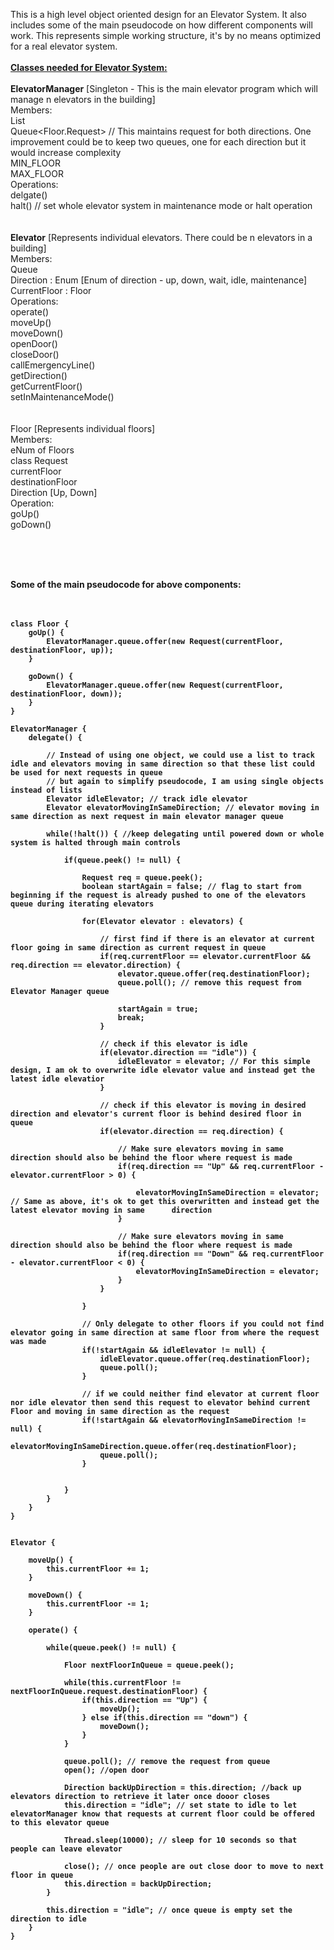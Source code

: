 This is a high level object oriented design for an Elevator System. It also includes some of the main pseudocode on how different components will work. This represents simple working structure, it's by no means optimized for a real elevator system.
<br><br>
<b><u>Classes needed for Elevator System:</u></b>
<br><br>
<b>ElevatorManager</b> [Singleton - This is the main elevator program which will manage n elevators in the building]<br>
	Members:<br>
		List<Elevator><br>
		Queue<Floor.Request> // This maintains request for both directions. One improvement could be to keep two queues, one for each direction but it would increase complexity<br>
		MIN_FLOOR<br>
		MAX_FLOOR<br>
	Operations:<br>
		delgate()<br>
		halt() // set whole elevator system in maintenance mode or halt operation<br>
<br><br>
<b>Elevator</b> [Represents individual elevators. There could be n elevators in a building]<br>
	Members:<br>
		Queue<Floor><br>
		Direction : Enum [Enum of direction - up, down, wait, idle, maintenance]<br>
		CurrentFloor : Floor<br>
	Operations:<br>
		operate()<br>
		moveUp()<br>
		moveDown()<br>
		openDoor()<br>
		closeDoor()<br>
		callEmergencyLine()<br>
		getDirection()<br>
		getCurrentFloor()<br>
		setInMaintenanceMode()<br>
<br><br>
Floor [Represents individual floors]<br>
	Members:<br>
		eNum of Floors<br>
		class Request<br>
			currentFloor<br>
			destinationFloor<br>
			Direction [Up, Down]<br>
	Operation:<br>
		goUp()<br>
		goDown()<br>

<br><br><br>

<b>Some of the main pseudocode for above components:</br><br><br>

```
class Floor {
	goUp() {
		ElevatorManager.queue.offer(new Request(currentFloor, destinationFloor, up));
	}	

	goDown() {
		ElevatorManager.queue.offer(new Request(currentFloor, destinationFloor, down));
	}
}

ElevatorManager {
	delegate() {

		// Instead of using one object, we could use a list to track idle and elevators moving in same direction so that these list could be used for next requests in queue
		// but again to simplify pseudocode, I am using single objects instead of lists
		Elevator idleElevator; // track idle elevator
		Elevator elevatorMovingInSameDirection; // elevator moving in same direction as next request in main elevator manager queue 

		while(!halt()) { //keep delegating until powered down or whole system is halted through main controls

			if(queue.peek() != null) {

				Request req = queue.peek();
				boolean startAgain = false; // flag to start from beginning if the request is already pushed to one of the elevators queue during iterating elevators

				for(Elevator elevator : elevators) {

					// first find if there is an elevator at current floor going in same direction as current request in queue
					if(req.currentFloor == elevator.currentFloor && req.direction == elevator.direction) {
						elevator.queue.offer(req.destinationFloor);
						queue.poll(); // remove this request from Elevator Manager queue
						
						startAgain = true;
						break;
					}

					// check if this elevator is idle
					if(elevator.direction == "idle")) {
						idleElevator = elevator; // For this simple design, I am ok to overwrite idle elevator value and instead get the latest idle elevatior
					}

					// check if this elevator is moving in desired direction and elevator's current floor is behind desired floor in queue
					if(elevator.direction == req.direction) {

						// Make sure elevators moving in same direction should also be behind the floor where request is made
						if(req.direction == "Up" && req.currentFloor - elevator.currentFloor > 0) {
							
							elevatorMovingInSameDirection = elevator; // Same as above, it's ok to get this overwritten and instead get the latest elevator moving in same 		direction
						}

						// Make sure elevators moving in same direction should also be behind the floor where request is made
						if(req.direction == "Down" && req.currentFloor - elevator.currentFloor < 0) {
							elevatorMovingInSameDirection = elevator;
						}
					}

				}

				// Only delegate to other floors if you could not find elevator going in same direction at same floor from where the request was made
				if(!startAgain && idleElevator != null) {
					idleElevator.queue.offer(req.destinationFloor);
					queue.poll();
				}
				
				// if we could neither find elevator at current floor nor idle elevator then send this request to elevator behind current Floor and moving in same direction as the request
				if(!startAgain && elevatorMovingInSameDirection != null) {
					elevatorMovingInSameDirection.queue.offer(req.destinationFloor);
					queue.poll();
				}


			}
		}
	}
}


Elevator {

	moveUp() {
		this.currentFloor += 1;
	}

	moveDown() {
		this.currentFloor -= 1;
	}
	
	operate() {

		while(queue.peek() != null) {

			Floor nextFloorInQueue = queue.peek();

			while(this.currentFloor != nextFloorInQueue.request.destinationFloor) {
				if(this.direction == "Up") {
					moveUp();
				} else if(this.direction == "down") {
					moveDown();
				}
			}

			queue.poll(); // remove the request from queue
			open(); //open door

			Direction backUpDirection = this.direction; //back up elevators direction to retrieve it later once dooor closes
			this.direction = "idle"; // set state to idle to let elevatorManager know that requests at current floor could be offered to this elevator queue

			Thread.sleep(10000); // sleep for 10 seconds so that people can leave elevator

			close(); // once people are out close door to move to next floor in queue
			this.direction = backUpDirection;
		}

		this.direction = "idle"; // once queue is empty set the direction to idle
	}
}
```
